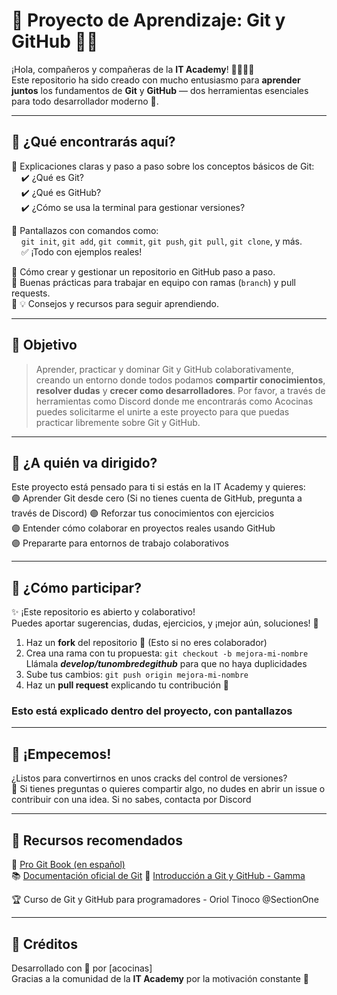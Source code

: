 # 🧠 Proyecto de Aprendizaje: Git y GitHub 📁🌐

¡Hola, compañeros y compañeras de la **IT Academy**! 👩‍💻👨‍💻  
Este repositorio ha sido creado con mucho entusiasmo para **aprender juntos** los fundamentos de **Git** y **GitHub** — dos herramientas esenciales para todo desarrollador moderno 🚀.

---

## 🧰 ¿Qué encontrarás aquí?

🔹 Explicaciones claras y paso a paso sobre los conceptos básicos de Git:  
&nbsp;&nbsp;&nbsp;&nbsp;✔️ ¿Qué es Git?  
&nbsp;&nbsp;&nbsp;&nbsp;✔️ ¿Qué es GitHub?  
&nbsp;&nbsp;&nbsp;&nbsp;✔️ ¿Cómo se usa la terminal para gestionar versiones?

🔹 Pantallazos con comandos como:  
&nbsp;&nbsp;&nbsp;&nbsp;`git init`, `git add`, `git commit`, `git push`, `git pull`, `git clone`, y más.  
&nbsp;&nbsp;&nbsp;&nbsp;✅ ¡Todo con ejemplos reales!

🔹 Cómo crear y gestionar un repositorio en GitHub paso a paso.  
🔹 Buenas prácticas para trabajar en equipo con ramas (`branch`) y pull requests.  
🔹 💡 Consejos y recursos para seguir aprendiendo.

---

## 🎯 Objetivo

> Aprender, practicar y dominar Git y GitHub colaborativamente, creando un entorno donde todos podamos **compartir conocimientos**, **resolver dudas** y **crecer como desarrolladores**.
> Por favor, a través de herramientas como Discord donde me encontrarás como Acocinas puedes solicitarme el unirte a este proyecto para que puedas practicar libremente sobre Git y GitHub.

---

## 👥 ¿A quién va dirigido?

Este proyecto está pensado para ti si estás en la IT Academy y quieres:  
🟣 Aprender Git desde cero (Si no tienes cuenta de GitHub, pregunta a través de Discord) 
🟣 Reforzar tus conocimientos con ejercicios  
🟣 Entender cómo colaborar en proyectos reales usando GitHub  
🟣 Prepararte para entornos de trabajo colaborativos

---


## 📢 ¿Cómo participar?

✨ ¡Este repositorio es abierto y colaborativo!  
Puedes aportar sugerencias, dudas, ejercicios, y ¡mejor aún, soluciones! 🤝

1. Haz un **fork** del repositorio 🍴  (Esto si no eres colaborador)
2. Crea una rama con tu propuesta: `git checkout -b mejora-mi-nombre` Llámala **_develop/tunombredegithub_** para que no haya duplicidades   
4. Sube tus cambios: `git push origin mejora-mi-nombre`  
5. Haz un **pull request** explicando tu contribución 🙌
### Esto está explicado dentro del proyecto, con pantallazos 
---

## 🚀 ¡Empecemos!

¿Listos para convertirnos en unos cracks del control de versiones?  
💬 Si tienes preguntas o quieres compartir algo, no dudes en abrir un issue o contribuir con una idea. Si no sabes, contacta por Discord

---

## 🧭 Recursos recomendados

📘 [Pro Git Book (en español)](https://git-scm.com/book/es/v2)  
📚 [Documentación oficial de Git](https://git-scm.com/doc)
📄 [Introducción a Git y GitHub - Gamma](https://gamma.app/docs/Introduccion-a-Git-y-GitHub-po09ml1kjynsa60?mode=doc)

🏆 Curso de Git y GitHub para programadores - Oriol Tinoco @SectionOne

---

## 💬 Créditos

Desarrollado con 💙 por [acocinas]  
Gracias a la comunidad de la **IT Academy** por la motivación constante 🙌






